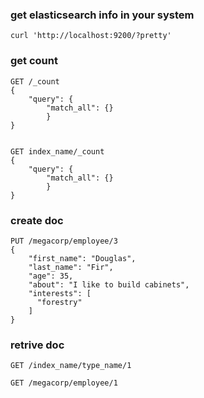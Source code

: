 ### get elasticsearch info in your system
```curl 'http://localhost:9200/?pretty'```

### get count
```
GET /_count
{
    "query": {
        "match_all": {}
        }
}


GET index_name/_count
{
    "query": {
        "match_all": {}
        }
}
```

### create doc
```
PUT /megacorp/employee/3
{
    "first_name": "Douglas",
    "last_name": "Fir",
    "age": 35,
    "about": "I like to build cabinets",
    "interests": [
      "forestry"
    ]
}
```

### retrive doc
```
GET /index_name/type_name/1

GET /megacorp/employee/1
```
